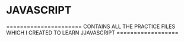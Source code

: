 # JAVASCRIPT

====================== CONTAINS ALL THE PRACTICE FILES WHICH I CREATED TO LEARN JJAVASCRIPT ==================
